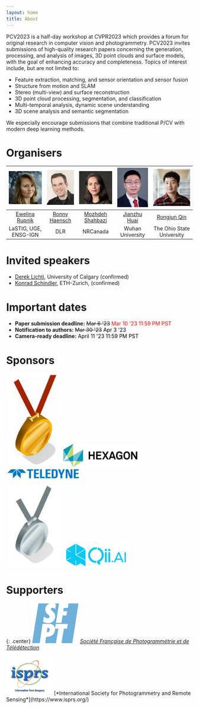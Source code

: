 ```yaml
---
layout: home
title: About
---
```

 
PCV2023 is a half-day workshop at CVPR2023 which provides a forum for original research in computer vision and photogrammetry. PCV2023 invites submissions of high-quality research papers concerning the generation, processing, and analysis of images, 3D point clouds and surface models, with the goal of enhancing accuracy and completeness. Topics of interest include, but are not limited to:
* Feature extraction, matching, and sensor orientation and sensor fusion 
* Structure from motion and SLAM
* Stereo (multi-view) and surface reconstruction
* 3D point cloud processing, segmentation, and classification
* Multi-temporal analysis, dynamic scene understanding 
* 3D scene analysis and semantic segmentation 

We especially encourage submissions that combine traditional P/CV with modern deep learning methods.

# Organisers

| <img src="/img/22-wg2-1-rupnik.jpg"  width="100">  |   <img src="/img/22-wg2-1-haensch.jpg"  width="100">  |  <img src="/img/22-wg2-1-shahbazi.jpg"  width="100">  |  <img src="/img/22-wg2-1-huai.jpg"  width="100"> |  <img src="/img/comm2-22-qin.jpg"  width="100"> |
|:------------------------:|:---------------:|:--------------------:|:------------------:|:-----------------------:|
| [Ewelina Rupnik](https://www.umr-lastig.fr/ewelina-rupnik)           |   [Ronny Haensch](http://rhaensch.de)  |    [Mozhdeh Shahbazi](https://www.linkedin.com/in/mozhdehsh/)  |     [Jianzhu Huai](https://jianzhuhuai.com) 	 |      [Rongjun Qin](https://u.osu.edu/qin.324/)      |
|   LaSTIG, UGE, ENSG-IGN            |       DLR       |       NRCanada       |   Wuhan University | The Ohio State University |

 

# Invited speakers
 
* [Derek Lichti](https://profiles.ucalgary.ca/derek-lichti), University of Calgary  (confirmed)  
* [Konrad Schindler](https://igp.ethz.ch/personen/person-detail.html?persid=143986), ETH-Zurich, (confirmed)



# Important dates

* **Paper submission deadline:**    ~~Mar 6 '23~~ <span style="color:red"> Mar 10 '23 11:59 PM PST </span>
* **Notification to authors:**	 ~~Mar 30 '23~~  <span style="color:black">  Apr 3 '23  </span>
* **Camera-ready deadline:**   <span style="color:black"> April 11 '23 11:59 PM PST </span>



# Sponsors


<img src="/img/gold.png"  width="150" class="center"> 
<img src="/img/Hexagon_CMYK_STANDARD.png"  width="200" class="center"> 
<img src="/img/teledyne_logo_blue.png"  width="200" class="center">
<br>
<img src="/img/silver.png"  width="150" class="center"> 
<img src="/img/qiai.png"  width="180" class="center"> 


# Supporters

{: .center}
<img src="/img/sfpt.jpg"  width="125" class="center"> 
[*Société Française de Photogrammétrie et de Télédétection*](http://www.sfpt.fr/)

<img src="/img/isprs.png"  width="125" class="center"> 
[*International Society for Photogrammetry and Remote Sensing*](https://www.isprs.org/)


